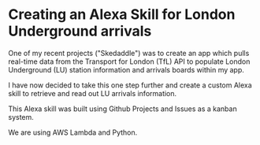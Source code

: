 # Creating an Alexa Skill for London Underground arrivals

One of my recent projects ("Skedaddle") was to create an app which pulls real-time data from the Transport for London (TfL) API to populate London Underground (LU) station information and arrivals boards within my app.

I have now decided to take this one step further and create a custom Alexa skill to retrieve and read out LU arrivals information.

This Alexa skill was built using Github Projects and Issues as a kanban system.

We are using AWS Lambda and Python.

